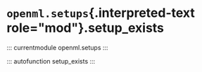 # `openml.setups`{.interpreted-text role="mod"}.setup_exists

::: currentmodule
openml.setups
:::

::: autofunction
setup_exists
:::

<div class="clearer"></div>
